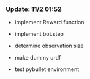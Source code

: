 ### Update: 11/2 01:52

- implement Reward function

- implement bot.step

- determine observation size

- make dummy urdf

- test pybullet environment

